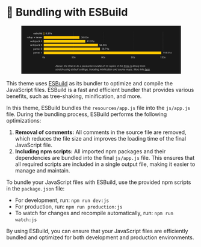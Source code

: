 # 🔗 Bundling with ESBuild

<figure><img src="../../.gitbook/assets/image (4).png" alt=""><figcaption></figcaption></figure>

This theme uses [ESBuild](https://esbuild.github.io/) as its bundler to optimize and compile the JavaScript files. ESBuild is a fast and efficient bundler that provides various benefits, such as tree-shaking, minification, and more.

In this theme, ESBuild bundles the `resources/app.js` file into the `js/app.js` file. During the bundling process, ESBuild performs the following optimizations:

1. **Removal of comments:** All comments in the source file are removed, which reduces the file size and improves the loading time of the final JavaScript file.
2. **Including npm scripts:** All imported npm packages and their dependencies are bundled into the final `js/app.js` file. This ensures that all required scripts are included in a single output file, making it easier to manage and maintain.

To bundle your JavaScript files with ESBuild, use the provided npm scripts in the `package.json` file:

* For development, run: `npm run dev:js`
* For production, run: `npm run production:js`
* To watch for changes and recompile automatically, run: `npm run watch:js`

By using ESBuild, you can ensure that your JavaScript files are efficiently bundled and optimized for both development and production environments.
